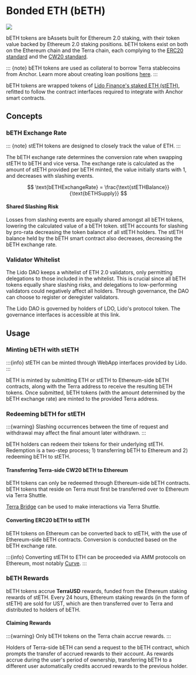 # Bonded ETH (bETH)

![](../../assets/bETH\_03.png)

bETH tokens are bAssets built for Ethereum 2.0 staking, with their token value backed by Ethereum 2.0 staking positions. bETH tokens exist on both on the Ethereum chain and the Terra chain, each complying to the [ERC20 standard](https://eips.ethereum.org/EIPS/eip-20) and the [CW20 standard](https://github.com/CosmWasm/cosmwasm-plus/blob/master/packages/cw20/README.md).

::: {note}
bETH tokens are used as collateral to borrow Terra stablecoins from Anchor. Learn more about creating loan positions [here](../money-market/).
:::

bETH tokens are wrapped tokens of [Lido Finance's staked ETH (stETH)](https://lido.fi/ethereum), refitted to follow the contract interfaces required to integrate with Anchor smart contracts.

## Concepts

### **bETH Exchange Rate**

::: {note}
stETH tokens are designed to closely track the value of ETH.
:::

The bETH exchange rate determines the conversion rate when swapping stETH to bETH and vice versa. The exchange rate is calculated as the amount of stETH provided per bETH minted, the value initially starts with 1, and decreases with slashing events.

$$
\text{bETHExchangeRate} = \frac{\text{stETHBalance}} {\text{bETHSupply}}
$$

#### Shared Slashing Risk

Losses from slashing events are equally shared amongst all bETH tokens, lowering the calculated value of a bETH token. stETH accounts for slashing by pro-rata decreasing the token balance of all stETH holders. The stETH balance held by the bETH smart contract also decreases, decreasing the bETH exchange rate.&#x20;

### Validator Whitelist

The Lido DAO keeps a whitelist of ETH 2.0 validators, only permitting delegations to those included in the whitelist. This is crucial since all bETH tokens equally share slashing risks, and delegations to low-performing validators could negatively affect all holders. Through governance, the DAO can choose to register or deregister validators.

The Lido DAO is governed by holders of LDO, Lido's protocol token. The governance interfaces is accessible at this link.

## Usage

### Minting bETH with stETH

:::{info}
stETH can be minted through WebApp interfaces provided by Lido.
:::

bETH is minted by submitting ETH or stETH to Ethereum-side bETH contracts, along with the Terra address to receive the resulting bETH tokens. Once submitted, bETH tokens (with the amount determined by the bETH exchange rate) are minted to the provided Terra address.

### Redeeming bETH for stETH

:::{warning}
Slashing occurrences between the time of request and withdrawal may affect the final amount later withdrawn.
:::

bETH holders can redeem their tokens for their underlying stETH. Redemption is a two-step process; 1) transferring bETH to Ethereum and 2) redeeming bETH to stETH.

#### Transferring Terra-side CW20 bETH to Ethereum

bETH tokens can only be redeemed through Ethereum-side bETH contracts. bETH tokens that reside on Terra must first be transferred over to Ethereum via Terra Shuttle.

[Terra Bridge](https://bridge.terra.money) can be used to make interactions via Terra Shuttle.

#### Converting ERC20 bETH to stETH

bETH tokens on Ethereum can be converted back to stETH, with the use of Ethereum-side bETH contracts. Conversion is conducted based on the bETH exchange rate.

:::{info}
Converting stETH to ETH can be proceeded via AMM protocols on Ethereum, most notably [Curve](https://curve.fi).
:::

### bETH Rewards

bETH tokens accrue **TerraUSD** rewards, funded from the Ethereum staking rewards of stETH. Every 24 hours, Ethereum staking rewards (in the form of stETH) are sold for UST, which are then transferred over to Terra and distributed to holders of bETH.

#### Claiming Rewards

:::{warning}
Only bETH tokens on the Terra chain accrue rewards.
:::

Holders of Terra-side bETH can send a request to the bETH contract, which prompts the transfer of accrued rewards to their account. As rewards accrue during the user's period of ownership, transferring bETH to a different user automatically credits accrued rewards to the previous holder.
